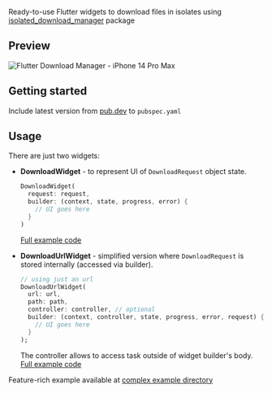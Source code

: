 Ready-to-use Flutter widgets to download files in isolates using [isolated_download_manager](https://pub.dev/packages/isolated_download_manager) package

## Preview

![Flutter Download Manager - iPhone 14 Pro Max](https://user-images.githubusercontent.com/21260939/193834026-52c81596-cdbd-40cd-a487-ba6d8dfb2edd.png)

## Getting started

Include latest version from [pub.dev](https://pub.dev/packages/isolated_download_manager_flutter) to `pubspec.yaml`

## Usage

There are just two widgets:
- **DownloadWidget** - to represent UI of `DownloadRequest` object state.
  ```dart
  DownloadWidget(
    request: request, 
    builder: (context, state, progress, error) {
      // UI goes here 
    }
  )
  ```
  [Full example code](example/simple/lib/flutter_request_example.dart)

- **DownloadUrlWidget** - simplified version where `DownloadRequest` is stored internally (accessed via builder).
  ```dart
  // using just an url
  DownloadUrlWidget(
    url: url, 
    path: path, 
    controller: controller, // optional
    builder: (context, controller, state, progress, error, request) {
      // UI goes here 
    }
  );
  ```
  The controller allows to access task outside of widget builder's body.
  [Full example code](example/simple/lib/flutter_url_example.dart)

Feature-rich example available at [complex example directory](example/complex)
